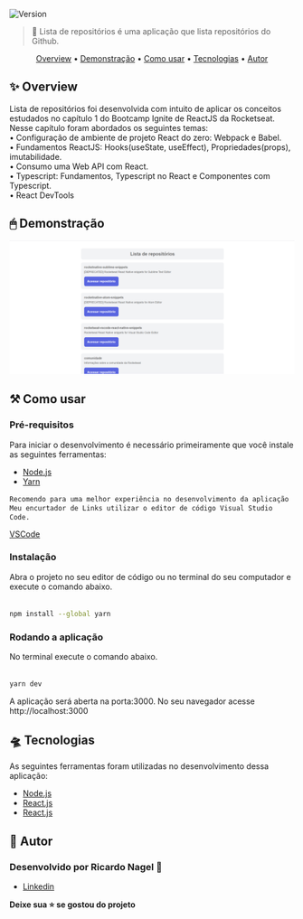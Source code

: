 <p><img  alt="Version"  src="https://img.shields.io/badge/version-0.1.0-blue.svg?cacheSeconds=2592000" /></p>

> 🚀 Lista de repositórios é uma aplicação que lista repositórios do Github.

<p align="center">
 <a href="#overview">Overview</a> •
 <a href="#demonstracao">Demonstração</a> •
 <a href="#comousar">Como usar</a> •
 <a href="#tecnologias">Tecnologias</a> • 
 <a href="#autora">Autor</a>
</p>

<h2 id="overview">✨ Overview</h2>

<p>
  Lista de repositórios foi desenvolvida com intuito de aplicar os conceitos estudados no capítulo 1 do Bootcamp Ignite de 
  ReactJS da Rocketseat. Nesse capítulo foram abordados os seguintes temas:</br>
  • Configuração de ambiente de projeto React do zero: Webpack e Babel.</br>
  • Fundamentos ReactJS: Hooks(useState, useEffect), Propriedades(props), imutabilidade.</br>
  • Consumo uma Web API com React.</br>
  • Typescript: Fundamentos, Typescript no React e Componentes com Typescript.</br>
  • React DevTools</br>
</p>

<h2 id="demonstracao">🖱 Demonstração</h2>

<p>
  <span><img src="./public/home.png" /></span>
</p>

<h2 id="comousar">⚒️ Como usar</h2>

<h3>Pré-requisitos</h3>

<p>
    Para iniciar o desenvolvimento é necessário primeiramente que você instale as seguintes ferramentas:
    <ul>
      <li><a href="https://nodejs.org/en/">Node.js</a></li>
      <li><a href="https://classic.yarnpkg.com/en/">Yarn</a></li>
    </ul>

    Recomendo para uma melhor experiência no desenvolvimento da aplicação Meu encurtador de Links utilizar o editor de código Visual Studio Code. 
  <a href="https://code.visualstudio.com/">VSCode</a>
</p>

<h3>Instalação</h3>
  <p>Abra o projeto no seu editor de código ou no terminal do seu computador e execute o comando abaixo.</p>

  ```sh

npm install --global yarn

```

<h3>Rodando a aplicação</h3>
  <p>No terminal execute o comando abaixo.</p>

```sh

yarn dev

```

<p>A aplicação será aberta na porta:3000. No seu navegador acesse http://localhost:3000</p>


<h2 id="tecnologias">🛸 Tecnologias</h2>
  
  <p>
    As seguintes ferramentas foram utilizadas no desenvolvimento dessa aplicação:
    <ul>
      <li><a href="https://nodejs.org/en/">Node.js</a></li>
      <li><a href="https://pt-br.reactjs.org/">React.js</a></li>
      <li><a href="https://www.typescriptlang.org/">React.js</a></li> 
    </ul>
  </p>

  <h2 id="autora">👤 Autor</h2>

<h3>Desenvolvido por Ricardo Nagel 🚀</h3>

* [Linkedin](https://www.linkedin.com/in/ricardonagel/)

  
<strong align="center">Deixe sua ⭐️ se gostou do projeto</strong>

  
